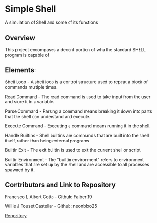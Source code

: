 # Simple Shell

A simulation of Shell and some of its functions

## Overview

This project encompases a decent portion of wha the standard SHELL program is capable of

## Elements:

Shell Loop - A shell loop is a control structure used to repeat a block of commands multiple times.

Read Command - The read command is used to take input from the user and store it in a variable.

Parse Command - Parsing a command means breaking it down into parts that the shell can understand and execute.

Execute Command - Executing a command means running it in the shell.

Handle Builtins - Shell builtins are commands that are built into the shell itself, rather than being external programs.

Builtin Exit - The exit builtin is used to exit the current shell or script.

Builtin Environment - The "builtin environment" refers to environment variables that are set up by the shell and are
accessible to all processes spawned by it.

## Contributors and Link to Repository

Francisco L Albert Cotto - Github: Falbert19

Willie J Touset Castellar - Github: neonbloo25

[Repository](https://github.com/Falbert19/holbertonschool-simple_shell)
